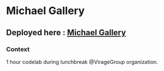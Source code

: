 # Michael Gallery
## Deployed here : [Michael Gallery](https://bennecer.github.io/michael-gallery/)
### Context
1 hour codelab during lunchbreak @VirageGroup organization.
